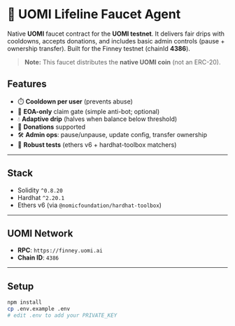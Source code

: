 # 🤝 UOMI Lifeline Faucet Agent

Native **UOMI** faucet contract for the **UOMI testnet**. It delivers fair drips with cooldowns, accepts donations, and includes basic admin controls (pause + ownership transfer). Built for the Finney testnet (chainId **4386**).

> **Note:** This faucet distributes the **native UOMI coin** (not an ERC-20).

## Features
- ⏱️ **Cooldown per user** (prevents abuse)
- 👤 **EOA-only** claim gate (simple anti-bot; optional)
- 💧 **Adaptive drip** (halves when balance below threshold)
- 🙌 **Donations** supported
- 🛠️ **Admin ops**: pause/unpause, update config, transfer ownership
- 🧪 **Robust tests** (ethers v6 + hardhat-toolbox matchers)

---

## Stack
- Solidity `^0.8.20`
- Hardhat `^2.20.1`
- Ethers v6 (via `@nomicfoundation/hardhat-toolbox`)

---

## UOMI Network
- **RPC**: `https://finney.uomi.ai`
- **Chain ID**: `4386`

---

## Setup

```bash
npm install
cp .env.example .env
# edit .env to add your PRIVATE_KEY
